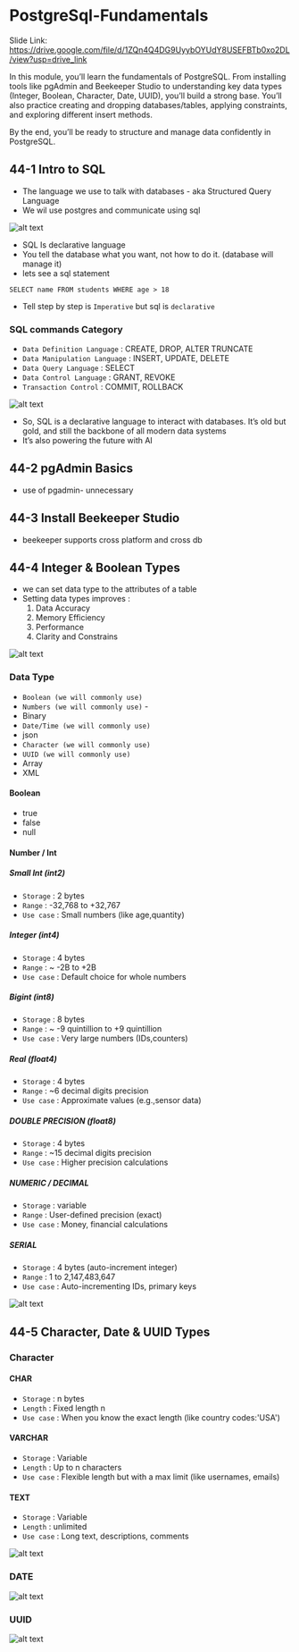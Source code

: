 # PostgreSql-Fundamentals

Slide Link: https://drive.google.com/file/d/1ZQn4Q4DG9UyybOYUdY8USEFBTb0xo2DL/view?usp=drive_link



In this module, you’ll learn the fundamentals of PostgreSQL. From installing tools like pgAdmin and Beekeeper Studio to understanding key data types (Integer, Boolean, Character, Date, UUID), you’ll build a strong base. You’ll also practice creating and dropping databases/tables, applying constraints, and exploring different insert methods.

By the end, you’ll be ready to structure and manage data confidently in PostgreSQL.

## 44-1 Intro to SQL
- The language we use to talk with databases - aka Structured Query Language
- We wil use postgres and communicate using sql 

![alt text](image.png)

- SQL Is declarative language 
- You tell the database what you want, not how to do it. (database will manage it)
- lets see a sql statement 
```
SELECT name FROM students WHERE age > 18 
```
- Tell step by step is `Imperative` but sql is `declarative`

### SQL commands Category  

- `Data Definition Language` :  CREATE, DROP, ALTER TRUNCATE
- `Data Manipulation Language` : INSERT, UPDATE, DELETE
- `Data Query Language` : SELECT
- `Data Control Language` : GRANT, REVOKE
- `Transaction Control` : COMMIT, ROLLBACK

![alt text](image-1.png)

- So, SQL is a declarative language to interact with databases. It’s old but gold, and still the backbone of all modern data systems
- It’s also powering the future with AI

## 44-2 pgAdmin Basics
- use of pgadmin- unnecessary

## 44-3 Install Beekeeper Studio
- beekeeper supports cross platform and cross db 

## 44-4 Integer & Boolean Types
- we can set data type to the attributes of a table 
- Setting data types improves :
    1. Data Accuracy
    2. Memory Efficiency
    3. Performance 
    4. Clarity and Constrains  

![alt text](image-2.png)

### Data Type
- `Boolean (we will commonly use)` 
- `Numbers (we will commonly use)` - 
- Binary 
- `Date/Time (we will commonly use)`
- json
- `Character (we will commonly use)`
- `UUID (we will commonly use)`
- Array 
- XML

#### Boolean 
- true 
- false 
- null 

#### Number / Int 

##### Small Int (int2)
- `Storage` : 2 bytes 
- `Range` : -32,768 to +32,767
- `Use case` : Small numbers (like age,quantity)

##### Integer (int4)
- `Storage` : 4 bytes 
- `Range` : ~ -2B to +2B
- `Use case` : Default choice for whole numbers

##### Bigint (int8)
- `Storage` : 8 bytes 
- `Range` : ~ -9 quintillion to +9 quintillion
- `Use case` : Very large numbers (IDs,counters)


##### Real (float4)
- `Storage` : 4 bytes
- `Range` : ~6 decimal digits precision
- `Use case` : Approximate values (e.g.,sensor data)

##### DOUBLE PRECISION (float8)
- `Storage` : 4 bytes
- `Range` : ~15 decimal digits precision
- `Use case` : Higher precision calculations

##### NUMERIC / DECIMAL
- `Storage` : variable
- `Range` : User-defined precision (exact)
- `Use case` : Money, financial calculations

##### SERIAL
- `Storage` : 4 bytes (auto-increment integer)
- `Range` : 1 to 2,147,483,647
- `Use case` : Auto-incrementing IDs, primary keys


![alt text](image-3.png)


## 44-5 Character, Date & UUID Types
### Character 

#### CHAR

- `Storage` : n bytes
- `Length` : Fixed length n
- `Use case` : When you know the exact length (like country codes:'USA')

#### VARCHAR

- `Storage` : Variable
- `Length` : Up to n characters
- `Use case` : Flexible length but with a max limit (like usernames, emails)

#### TEXT

- `Storage` : Variable
- `Length` : unlimited
- `Use case` : Long text, descriptions,
comments


![alt text](image-4.png)

### DATE 

![alt text](image-5.png)

### UUID 

![alt text](image-6.png)